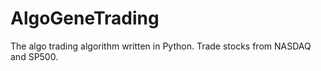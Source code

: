 # AlgoGeneTrading
The algo trading algorithm written in Python. Trade stocks from NASDAQ and SP500.
